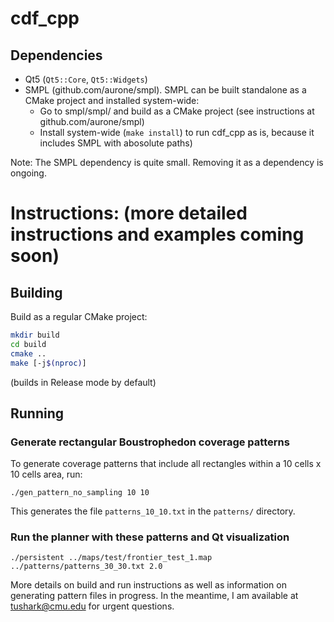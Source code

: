 # cdf_cpp

## Dependencies

- Qt5 (`Qt5::Core`, `Qt5::Widgets`)
- SMPL (github.com/aurone/smpl). SMPL can be built standalone as a CMake project and installed system-wide:
	- Go to smpl/smpl/ and build as a CMake project (see instructions at github.com/aurone/smpl)
	- Install system-wide (`make install`) to run cdf_cpp as is, because it includes SMPL with abosolute paths)

Note: The SMPL dependency is quite small. Removing it as a dependency is ongoing.

# Instructions: (more detailed instructions and examples coming soon)

## Building

Build as a regular CMake project:

```bash
mkdir build
cd build
cmake ..
make [-j$(nproc)]
```
(builds in Release mode by default)

## Running

### Generate rectangular Boustrophedon coverage patterns

To generate coverage patterns that include all rectangles within a 10 cells x 10 cells area, run:

```
./gen_pattern_no_sampling 10 10
```

This generates the file `patterns_10_10.txt` in the `patterns/` directory.

### Run the planner with these patterns and Qt visualization

```
./persistent ../maps/test/frontier_test_1.map ../patterns/patterns_30_30.txt 2.0
```

More details on build and run instructions as well as information on generating pattern files in progress.
In the meantime, I am available at tushark@cmu.edu for urgent questions.
